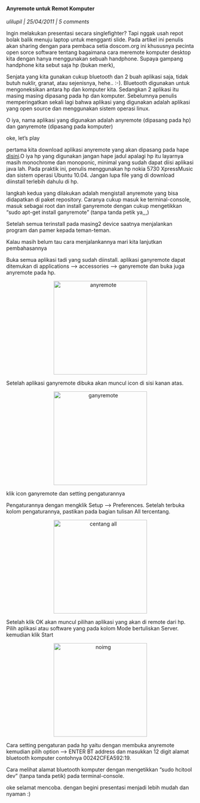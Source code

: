 #### Anyremote untuk Remot Komputer
_ulilupil | 25/04/2011 | 5 comments_

Ingin melakukan presentasi secara singlefighter? Tapi nggak usah repot bolak balik menuju laptop untuk mengganti slide.  Pada artikel ini penulis akan sharing dengan para pembaca setia doscom.org ini khususnya pecinta open sorce software tentang bagaimana cara meremote komputer desktop kita dengan hanya menggunakan sebuah handphone. Supaya gampang handphone kita sebut saja hp (bukan merk),

Senjata yang kita gunakan cukup bluetooth dan 2 buah aplikasi saja, tidak butuh nuklir, granat, atau sejenisnya, hehe.. :-). Bluetooth digunakan untuk mengoneksikan antara hp dan komputer kita. Sedangkan 2 aplikasi itu masing masing dipasang pada hp dan komputer. Sebelumnya penulis memperingatkan sekali lagi bahwa aplikasi yang digunakan adalah aplikasi yang open source dan menggunakan sistem operasi linux.

O iya, nama aplikasi yang digunakan adalah anyremote (dipasang pada hp) dan ganyremote (dipasang pada komputer)

oke, let’s play

pertama kita download aplikasi anyremote yang akan dipasang pada hape [disini](http://anyremote.sourceforge.net/dload.html).O iya hp yang digunakan jangan hape jadul apalagi hp itu layarnya masih monochrome dan monoponic, minimal yang sudah dapat diisi aplikasi java lah. Pada praktik ini, penulis menggunakan hp nokia 5730 XpressMusic dan sistem operasi Ubuntu 10.04. Jangan lupa file yang di download diinstall terlebih dahulu di hp.


langkah kedua yang dilakukan adalah mengistall anyremote yang bisa didapatkan di paket repository. Caranya cukup masuk ke terminal-console, masuk sebagai root dan install ganyremote dengan cukup mengetikkan “sudo apt-get install ganyremote” (tanpa tanda petik ya,,,)

Setelah semua terinstall pada masing2 device saatnya menjalankan program dan pamer kepada teman-teman.

Kalau masih belum tau cara menjalankannya mari kita lanjutkan pembahasannya

Buka semua aplikasi tadi yang sudah diinstall. aplikasi ganyremote dapat ditemukan di applications –> accessories –> ganyremote dan buka juga anyremote pada hp.
<p align="center">
	<img src="./posts/2011-04-25-anyremote-untuk-remot-komputer/anyremote.png" height="250px" alt="anyremote">
</p> 

Setelah aplikasi ganyremote dibuka akan muncul icon di sisi kanan atas.
<p align="center">
	<img src="./assets/noimg.jpg" height="250px" alt="ganyremote">
</p> 

klik icon ganyremote dan setting pengaturannya

Pengaturannya dengan mengklik Setup –> Preferences. Setelah terbuka kolom pengaturannya, pastikan pada bagian tulisan All tercentang.
<p align="center">
	<img src="./assets/noimg.jpg" height="250px" alt="centang all">
</p> 

Setelah klik OK akan muncul pilihan aplikasi yang akan di remote dari hp. Pilih aplikasi atau software yang pada kolom Mode bertuliskan Server. kemudian klik Start
<p align="center">
	<img src="./assets/noimg.jpg" height="250px" alt="noimg">
</p> 

Cara setting pengaturan pada hp yaitu dengan membuka anyremote kemudian pilih option –> ENTER BT address dan masukkan 12 digit alamat bluetooth komputer contohnya 00242CFEA592:19.

Cara melihat alamat bluetooth komputer dengan mengetikkan “sudo hcitool dev” (tanpa tanda petik) pada terminal-console.

oke selamat mencoba. dengan begini presentasi menjadi lebih mudah dan nyaman :)
